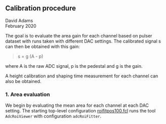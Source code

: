 ## Calibration procedure

David Adams   
February 2020

The goal is to evaluate the area gain for each channel based on
pulser dataset with runs taken with different DAC settings.
The calibrated signal s can then be obtained with this gain:
> s = g (A - p)

where A is the raw ADC signal, p is the pedestal and g is the gain.

A height calibration and shaping time measurement for each channel can also be obtained.

### 1. Area evaluation

We begin by evaluating the mean area for each channel at each DAC setting.
The starting top-level configuration [roifitpos100.fcl](../fcl/roifitpos100.fcl) runs the tool `AdcRoiViewer`
with configuration `adcRoiFitter`.
